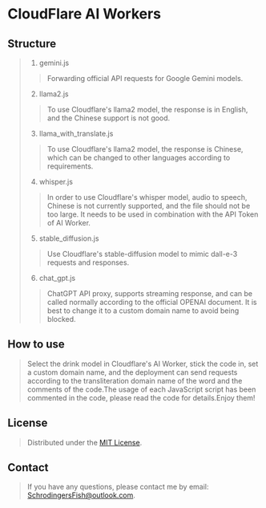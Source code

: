 # CloudFlare AI Workers
## Structure
> 1. gemini.js 
> >Forwarding official API requests for Google Gemini models.
> 2. llama2.js 
> >To use Cloudflare's llama2 model, the response is in English, and the Chinese support is not good.
> 3. llama_with_translate.js 
> >To use Cloudflare's llama2 model, the response is Chinese, which can be changed to other languages according to requirements.
> 4. whisper.js 
> >In order to use Cloudflare's whisper model, audio to speech, Chinese is not currently supported, and the file should not be too large. It needs to be used in combination with the API Token of AI Worker.
> 5. stable_diffusion.js
> >Use Cloudflare's stable-diffusion model to mimic dall-e-3 requests and responses.
> 6. chat_gpt.js
> >ChatGPT API proxy, supports streaming response, and can be called normally according to the official OPENAI document. It is best to change it to a custom domain name to avoid being blocked.
## How to use
> Select the drink model in Cloudflare's AI Worker, stick the code in, set a custom domain name, and the deployment can send requests according to the transliteration domain name of the word and the comments of the code.The usage of each JavaScript script has been commented in the code, please read the code for details.Enjoy them!
## License
> Distributed under the [MIT License]([https://www.google.com](https://github.com/SchrodingerFish/cloudflare-AI-workers/blob/main/LICENSE)). 
## Contact
> If you have any questions, please contact me by email: SchrodingersFish@outlook.com.

